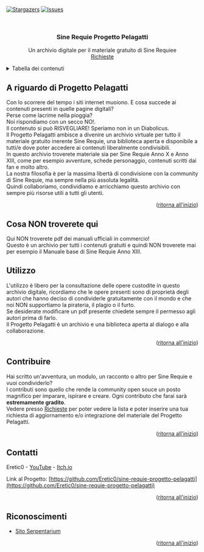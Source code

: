 <a name="readme-top"></a>

[![Stargazers][stars-shield]][stars-url]
[![Issues][issues-shield]][issues-url]

<!-- PROJECT LOGO -->
<br />
<div align="center">
<h3 align="center">Sine Requie Progetto Pelagatti</h3>

  <p align="center">
    Un archivio digitale per il materiale gratuito di Sine Requiee
    <br />
    <a href="https://github.com/Eretic0/sine-requie-progetto-pelagatti/issues">Richieste</a>
  </p>
</div>

<!-- TABLE OF CONTENTS -->
<details>
  <summary>Tabella dei contenuti</summary>
  <ol>
    <li>
      <a href="#a-riguardo-di-progetto-pelagatti">A riguardo di Progetto Pelagatti</a>
    </li>
    <li>
      <a href="#cosa-non-troverete-qui">Cosa NON troverete qui</a>
    </li>
    <li><a href="#utilizzo">Utilizzo</a></li>
    <li><a href="#contribuire">Contribuire</a></li>
    <li><a href="#contatti">Contatti</a></li>
    <li><a href="#riconoscimenti">Riconoscimenti</a></li>
  </ol>
</details>

<!-- ABOUT THE PROJECT -->

## A riguardo di Progetto Pelagatti

Con lo scorrere del tempo i siti internet muoiono. E cosa succede ai contenuti presenti in quelle pagine digitali?<br/> Perse come lacrime nella pioggia?<br/>
Noi rispondiamo con un secco NO!.<br/>
Il contenuto si può RISVEGLIARE! Speriamo non in un Diabolicus.<br/>
Il Progetto Pelagatti ambisce a divenire un archivio virtuale per tutto il materiale gratuito inerente Sine Requie, una biblioteca aperta e disponibile a tutti/e dove poter accedere ai contenuti liberalmente condivisibili.<br/>
In questo archivio troverete materiale sia per Sine Requie Anno X e Anno XIII, come per esempio avventure, schede personaggio, contenuti scritti dai fan e molto altro.<br/>
La nostra filosofia è per la massima libertà di condivisione con la community di Sine Requie, ma sempre nella più assoluta legalità.<br/>
Quindi collaboriamo, condividiamo e arricchiamo questo archivio con sempre più risorse utili a tutti gli utenti.

<p align="right">(<a href="#readme-top">ritorna all'inizio</a>)</p>

<!-- GETTING STARTED -->

## Cosa NON troverete qui

Qui NON troverete pdf dei manuali ufficiali in commercio!<br/>
Questo è un archivio per tutti i contenuti gratuiti e quindi NON troverete mai per esempio il Manuale base di Sine Requie Anno XIII.

<!-- USAGE EXAMPLES -->

## Utilizzo

L'utilizzo è libero per la consultazione delle opere custodite in questo archivio digitale, ricordiamo che le opere presenti sono di proprietà degli autori che hanno deciso di condividerle gratuitamente con il mondo e che noi NON supportiamo la pirateria, il plagio o il furto.<br/>
Se desiderate modificare un pdf presente chiedete sempre il permesso agli autori prima di farlo.<br/>
Il Progetto Pelagatti è un archivio e una biblioteca aperta al dialogo e alla collaborazione.

<p align="right">(<a href="#readme-top">ritorna all'inizio</a>)</p>

<!-- CONTRIBUTING -->

## Contribuire

Hai scritto un'avventura, un modulo, un racconto o altro per Sine Requie e vuoi condividerlo?<br/>
I contributi sono quello che rende la community open souce un posto magnifico per imparare, ispirare e creare. Ogni contributo che farai sarà **estremamente gradito**.<br/>
Vedere presso [Richieste](https://github.com/Eretic0/sine-requie-creapg/issues) per poter vedere la lista e poter inserire una tua richiesta di aggiornamento e/o integrazione del materiale del Progetto Pelagatti.

<p align="right">(<a href="#readme-top">ritorna all'inizio</a>)</p>

<!-- CONTACT -->

## Contatti

Eretic0 - [YouTube](https://www.youtube.com/@GoticaArcana) - [Itch.io](https://eretic0.itch.io/)

Link al Progetto: [https://github.com/Eretic0/sine-requie-progetto-pelagatti](https://github.com/Eretic0/sine-requie-progetto-pelagatti)

<p align="right">(<a href="#readme-top">ritorna all'inizio</a>)</p>

<!-- ACKNOWLEDGMENTS -->

## Riconoscimenti

- [Sito Serpentarium](https://www.serpentarium.net)

<p align="right">(<a href="#readme-top">ritorna all'inizio</a>)</p>

<!-- MARKDOWN LINKS & IMAGES -->
<!-- https://www.markdownguide.org/basic-syntax/#reference-style-links -->

[stars-shield]: https://img.shields.io/github/stars/Eretic0/sine-requie-progetto-pelagatti.svg?style=for-the-badge
[stars-url]: https://github.com/Eretic0/sine-requie-progetto-pelagatti/stargazers
[issues-shield]: https://img.shields.io/github/issues/Eretic0/sine-requie-progetto-pelagatti.svg?style=for-the-badge
[issues-url]: https://github.com/Eretic0/sine-requie-progetto-pelagatti/issues
